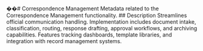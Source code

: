 ��#   C o r r e s p o n d e n c e   M a n a g e m e n t 
 
 
 
 M e t a d a t a   r e l a t e d   t o   t h e   C o r r e s p o n d e n c e   M a n a g e m e n t   f u n c t i o n a l i t y . 
 
 
 
 # #   D e s c r i p t i o n 
 
 
 
 S t r e a m l i n e s   o f f i c i a l   c o m m u n i c a t i o n   h a n d l i n g .   I m p l e m e n t a t i o n   i n c l u d e s   d o c u m e n t   i n t a k e ,   c l a s s i f i c a t i o n ,   r o u t i n g ,   r e s p o n s e   d r a f t i n g ,   a p p r o v a l   w o r k f l o w s ,   a n d   a r c h i v i n g   c a p a b i l i t i e s .   F e a t u r e s   t r a c k i n g   d a s h b o a r d s ,   t e m p l a t e   l i b r a r i e s ,   a n d   i n t e g r a t i o n   w i t h   r e c o r d   m a n a g e m e n t   s y s t e m s . 
 
 
